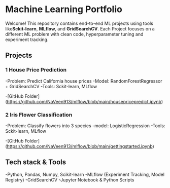 # Machine Learning Portfolio

Welcome! This repository contains end-to-end ML projects using tools like**Sckit-learn**, **MLflow**, and **GridSearchCV**. Each Project focuses on a different ML problem with clean code, hyperparameter tuning and experiment tracking.

## Projects

### 1 House Price Prediction

-Problem: Predict California house prices
-Model: RandomForestRegressor + GridSearchCV
-Tools: Sckit-learn, MLflow

-[GitHub Folder] (https://github.com/NaVeen913/mlflow/blob/main/housepricepredict.ipynb)

### 2 Iris Flower Classification

-Problem: Classify flowers into 3 species
-model: LogisticRegression
-Tools: Sckit-learn, MLflow

-[GitHub Folder] (https://github.com/NaVeen913/mlflow/blob/main/gettingstarted.ipynb)

## Tech stack & Tools
 -Python, Pandas, Numpy, Scikit-learn
 -MLflow (Experiment Tracking, Model Registry)
 -GridSearchCV
 -Jupyter Notebook & Python Scripts


